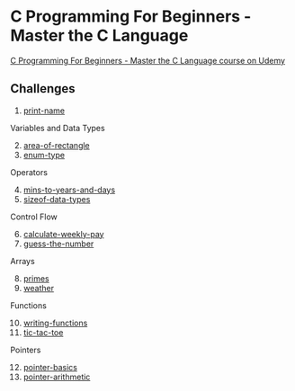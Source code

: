 # C Programming For Beginners - Master the C Language

[C Programming For Beginners - Master the C Language course on Udemy](https://www.udemy.com/course/c-programming-for-beginners-/)

## Challenges

1. [print-name](print-name)

Variables and Data Types

2. [area-of-rectangle](area-of-rectangle)
3. [enum-type](enum-type)

Operators

4. [mins-to-years-and-days](mins-to-years-and-days)
5. [sizeof-data-types](sizeof-data-types)

Control Flow

6. [calculate-weekly-pay](calculate-weekly-pay)
7. [guess-the-number](guess-the-number)

Arrays

8. [primes](primes)
9. [weather](weather)

Functions

10. [writing-functions](writing-functions)
11. [tic-tac-toe](tic-tac-toe)

Pointers

12. [pointer-basics](pointer-basics)
13. [pointer-arithmetic](pointer-arithmetic)
